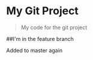# My Git Project

> My code for the git project

##I'm in the feature branch

Added to master again
